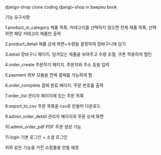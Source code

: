django-shop
clone coding django-shop in baepeu book

기능 요구사항

1.product_in_category 제품 목록, 카테고리를 선택하지 않으면 전체 제품 목록, 선택하면 해당 카테고리 제품만 출력

2.product_detail 제품 상세 화면+수량을 결정하여 장바구니에 담기

3.detail 장바구니 페이지. 담겨있는 제품을 보여주고 수량 조절, 쿠폰 적용하여 할인

4.order_create 주문하기 페이지. 주문자와 주소 등을 입력

5.payment 외부 모듈을 연계 결제를 가능하게 함

6.order_complete 결제 완료 페이지. 주문 번호를 출력

7.order_list 관리자 페이지에 있는 주문 목록

8.export_to_csv 주문 목록을 csv로 만들어 다운로드

9.admin_order_detail 관리자 페이지의 주문 상세 화면

10.admin_order_pdf PDF 주문 생성 기능

11.login 기본 로그인 + 소셜 로그인

위와 같은 기능을 가진 쇼핑몰을 만들 예정
